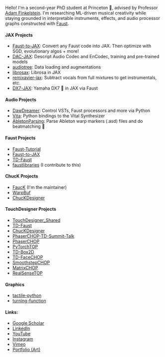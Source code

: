 Hello! I'm a second-year PhD student at Princeton 🐯, advised by Professor [Adam Finkelstein](https://www.cs.princeton.edu/~af/). I'm researching ML-driven musical creativity while staying grounded in interpretable instruments, effects, and audio processor graphs constructed with [Faust](https://faust.grame.fr/).

#### JAX Projects
* [Faust-to-JAX](https://github.com/DBraun/DawDreamer/tree/main/examples/Faust_to_JAX): Convert any Faust code into JAX. Then optimize with SGD, evolutionary algos + more!
* [DAC-JAX](https://github.com/DBraun/DAC-JAX): Descript Audio Codec and EnCodec, training and pre-trained models
* [audiotree](https://dirt.design/audiotree): Data loading and augmentations
* [librosax](https://github.com/DBraun/librosax): Librosa in JAX
* [remixavier-jax](https://github.com/DBraun/remixavier-jax): Subtract vocals from full mixtures to get instrumentals, etc.
* [DX7-JAX](https://github.com/DBraun/DX7-JAX): Yamaha DX7 🎹 in JAX via Faust

#### Audio Projects
* [DawDreamer](https://github.com/DBraun/DawDreamer): Control VSTs, Faust processors and more via Python
* [Vita](https://github.com/DBraun/Vita): Python bindings to the Vital Synthesizer
* [AbletonParsing](https://github.com/DBraun/AbletonParsing): Parse Ableton warp markers (.asd) files and do beatmatching 🥁

#### Faust Projects
* [Faust-Tutorial](https://github.com/DBraun/Faust-Tutorial)
* [Faust-to-JAX](https://github.com/DBraun/DawDreamer/tree/main/examples/Faust_to_JAX)
* [TD-Faust](https://github.com/DBraun/TD-Faust)
* [faustlibraries](https://github.com/search?q=repo%3Agrame-cncm%2Ffaustlibraries%20braun&type=code) (I contribute to this)

#### ChucK Projects
* [FaucK](https://github.com/ccrma/fauck) (I'm the maintainer)
* [WarpBuf](https://github.com/ccrma/chugins/tree/main/WarpBuf)
* [ChucKDesigner](https://github.com/DBraun/ChucKDesigner)

#### TouchDesigner Projects
* [TouchDesigner_Shared](https://github.com/DBraun/TouchDesigner_Shared)
* [TD-Faust](https://github.com/DBraun/TD-Faust)
* [ChucKDesigner](https://github.com/DBraun/ChucKDesigner)
* [PhaserCHOP-TD-Summit-Talk](https://github.com/DBraun/PhaserCHOP-TD-Summit-Talk)
* [PhaserCHOP](https://github.com/DBraun/PhaserCHOP)
* [PyTorchTOP](https://github.com/DBraun/PyTorchTOP)
* [TD-Box2D](https://github.com/DBraun/TD-Box2D)
* [TD-FaceCHOP](https://github.com/DBraun/TD-FaceCHOP)
* [SmoothstepCHOP](https://github.com/DBraun/SmoothstepCHOP)
* [MatrixCHOP](https://github.com/DBraun/MatrixCHOP)
* [RealSenseTOP](https://github.com/DBraun/RealSenseTOP)

#### Graphics
* [tactile-python](https://github.com/DBraun/tactile-python)
* [turning-function](https://github.com/DBraun/turning-function)

#### Links:
* [Google Scholar](https://scholar.google.com/citations?hl=en&user=CtTWBrMAAAAJ)
* [LinkedIn](https://www.linkedin.com/in/doitrealtime/)
* [YouTube](https://www.youtube.com/davidbraun)
* [Instagram](https://www.instagram.com/david_braun)
* [Vimeo](https://vimeo.com/davidbraun)
* [Portfolio (Art)](https://dirt.design/portfolio/)
